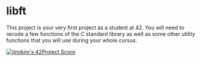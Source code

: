 # libft

This project is your very first project as a student at 42. You will need to recode a few functions of the C standard library as well as some other utility functions that you will use during your whole cursus.

[![jimikim's 42Project Score](https://badge42.herokuapp.com/api/project/jimikim/Libft)](https://github.com/JaeSeoKim/badge42)
